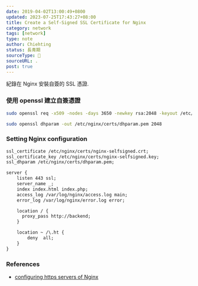```yaml
---
date: 2019-04-02T13:00:49+0800
updated: 2023-07-25T17:43:27+08:00
title: Create a Self-Signed SSL Certificate for Nginx
category: network
tags: [network]
type: note
author: Chiehting
status: 長青期
sourceType: 📜️
sourceURL: .
post: true
---
```


紀錄在 Nginx 安裝自簽的 SSL 憑證.

<!--more-->

###  使用 openssl 建立自簽憑證

```bash
sudo openssl req -x509 -nodes -days 3650 -newkey rsa:2048 -keyout /etc/nginx/certs/nginx-selfsigned.key -out /etc/nginx/certs/nginx-selfsigned.crt
```

```bash
sudo openssl dhparam -out /etc/nginx/certs/dhparam.pem 2048
```

### Setting Nginx configuration

```txt
ssl_certificate /etc/nginx/certs/nginx-selfsigned.crt;
ssl_certificate_key /etc/nginx/certs/nginx-selfsigned.key;
ssl_dhparam /etc/nginx/certs/dhparam.pem;
```

```txt
server {
    listen 443 ssl;
    server_name _;
    index index.html index.php;
    access_log /var/log/nginx/access.log main;
    error_log /var/log/nginx/error.log error;

    location / {
      proxy_pass http://backend;
    }

    location ~ /\.ht {
        deny  all;
    }
}
```

### References

* [configuring https servers of Nginx](http://nginx.org/en/docs/http/configuring_https_servers.html)

